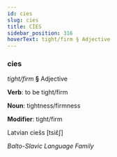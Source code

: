 ```yaml
---
id: cies
slug: cies
title: CİES
sidebar_position: 316
hoverText: tight/firm § Adjective
---
```


### cies

*tight/firm* **§** Adjective

**Verb**: to be tight/firm

**Noun**: tightness/firmness

**Modifier**: tight/firm

Latvian ciešs [tsiɛ̂ʃ]

*Balto-Slavic Language Family*
